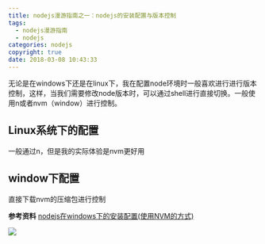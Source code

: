 ```yaml
---
title: nodejs漫游指南之一：nodejs的安装配置与版本控制
tags:
  - nodejs漫游指南
  - nodejs
categories: nodejs
copyright: true
date: 2018-03-08 10:43:33
---
```

无论是在windows下还是在linux下，我在配置node环境时一般喜欢进行进行版本控制，这样，当我们需要修改node版本时，可以通过shell进行直接切换。一般使用n或者nvm（window）进行控制。
<!--more-->
## Linux系统下的配置
一般通过n，但是我的实际体验是nvm更好用

## window下配置
直接下载nvm的压缩包进行控制

**参考资料**
[nodejs在windows下的安装配置(使用NVM的方式)](http://blog.csdn.net/tyro_java/article/details/51232458)

![](http://oankigr4l.bkt.clouddn.com/wexin.png)